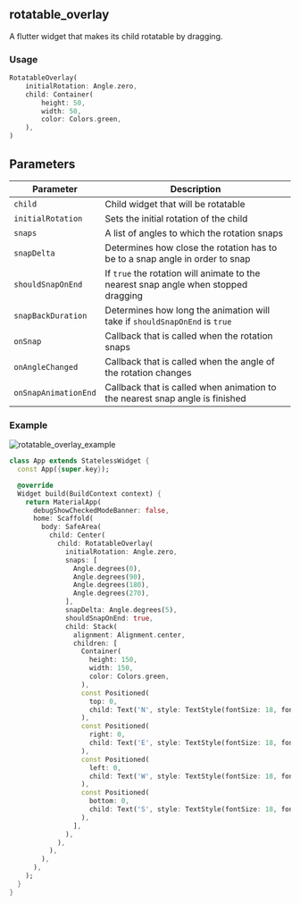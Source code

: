 ## rotatable_overlay

A flutter widget that makes its child rotatable by dragging.

### Usage

```dart
RotatableOverlay(
    initialRotation: Angle.zero,
    child: Container(
        height: 50,
        width: 50,
        color: Colors.green,
    ),
)
```

## Parameters

| Parameter | Description |
|---|---|
| `child` | Child widget that will be rotatable |
| `initialRotation` | Sets the initial rotation of the child |
| `snaps` | A list of angles to which the rotation snaps |
| `snapDelta` | Determines how close the rotation has to be to a snap angle in order to snap |
| `shouldSnapOnEnd` | If `true` the rotation will animate to the nearest snap angle when stopped dragging |
| `snapBackDuration` | Determines how long the animation will take if `shouldSnapOnEnd` is `true` |
| `onSnap` | Callback that is called when the rotation snaps |
| `onAngleChanged` | Callback that is called when the angle of the rotation changes |
| `onSnapAnimationEnd` | Callback that is called when animation to the nearest snap angle is finished |

### Example

![rotatable_overlay_example](https://github.com/daniel-riffi/rotatable_overlay/assets/48239596/1505c107-0c57-4eb5-a0d7-e75b1a95ee9a)

```dart
class App extends StatelessWidget {
  const App({super.key});

  @override
  Widget build(BuildContext context) {
    return MaterialApp(
      debugShowCheckedModeBanner: false,
      home: Scaffold(
        body: SafeArea(
          child: Center(
            child: RotatableOverlay(
              initialRotation: Angle.zero,
              snaps: [
                Angle.degrees(0),
                Angle.degrees(90),
                Angle.degrees(180),
                Angle.degrees(270),
              ],
              snapDelta: Angle.degrees(5),
              shouldSnapOnEnd: true,
              child: Stack(
                alignment: Alignment.center,
                children: [
                  Container(
                    height: 150,
                    width: 150,
                    color: Colors.green,
                  ),
                  const Positioned(
                    top: 0,
                    child: Text('N', style: TextStyle(fontSize: 18, fontWeight: FontWeight.bold)),
                  ),
                  const Positioned(
                    right: 0,
                    child: Text('E', style: TextStyle(fontSize: 18, fontWeight: FontWeight.bold)),
                  ),
                  const Positioned(
                    left: 0,
                    child: Text('W', style: TextStyle(fontSize: 18, fontWeight: FontWeight.bold)),
                  ),
                  const Positioned(
                    bottom: 0,
                    child: Text('S', style: TextStyle(fontSize: 18, fontWeight: FontWeight.bold)),
                  ),
                ],
              ),
            ),
          ),
        ),
      ),
    );
  }
}
```
